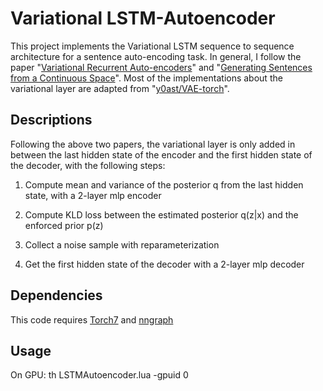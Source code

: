 # Variational LSTM-Autoencoder

This project implements the Variational LSTM sequence to sequence architecture for a sentence auto-encoding task.
In general, I follow the paper "[Variational Recurrent Auto-encoders](http://arxiv.org/abs/1412.6581)" and "[Generating Sentences from a Continuous Space](http://arxiv.org/abs/1511.06349)". 
Most of the implementations about the variational layer are adapted from "[y0ast/VAE-torch](https://github.com/y0ast/VAE-Torch)".

## Descriptions
Following the above two papers, the variational layer is only added in between the last hidden state of the encoder and the first hidden state of the decoder, with the following steps:

1. Compute mean and variance of the posterior q from the last hidden state, with a 2-layer mlp encoder

2. Compute KLD loss between the estimated posterior q(z|x) and the enforced prior p(z) 

3. Collect a noise sample with reparameterization

4. Get the first hidden state of the decoder with a 2-layer mlp decoder

## Dependencies
This code requires [Torch7](http://torch.ch/) and [nngraph](http://github.com/torch/nngraph)

## Usage
On GPU: th LSTMAutoencoder.lua -gpuid 0


